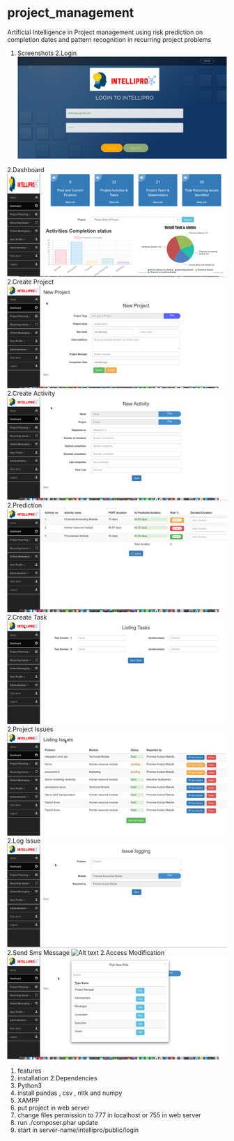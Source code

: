 # project_management
Artificial Intelligence in Project management using risk prediction on completion dates and pattern recognition in recurring project problems
1. Screenshots
2.Login
![Alt text](./screenshots/login.png?raw=true "Login")

2.Dashboard
![Alt text](./screenshots/dashboard.png?raw=true "Login")
2.Create Project
![Alt text](./screenshots/createproject.png?raw=true "Login")
2.Create Activity
![Alt text](./screenshots/createactivity.png?raw=true "Login")
2.Prediction
![Alt text](./screenshots/prediction.png?raw=true "Login")
2.Create Task 
![Alt text](./screenshots/createtask.png?raw=true "Login")
2.Project Issues 
![Alt text](./screenshots/issues.png?raw=true "Login")
2.Log Issue
![Alt text](./screenshots/createissue.png?raw=true "Login")
2.Send Sms Message
![Alt text](./screenshots/sms.png?raw=true "Login")
2.Access Modification
![Alt text](./screenshots/roles.png?raw=true "Login")
1. features
1. installation 
2.Dependencies
3. Python3 
4. install pandas , csv , nltk and numpy 
5. XAMPP
6. put project in web server 
5. change files permission to 777 in localhost or 755 in web server 
7. run ./composer.phar update 
8. start in server-name/intellipro/public/login



